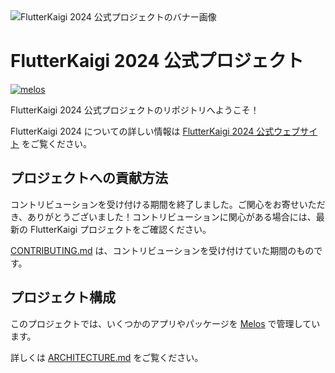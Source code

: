 <img src="https://github.com/user-attachments/assets/574c3073-19e2-4874-8c97-d9467f2f41c1" alt="FlutterKaigi 2024 公式プロジェクトのバナー画像" />

# FlutterKaigi 2024 公式プロジェクト

[![melos](https://img.shields.io/badge/maintained%20with-melos-f700ff.svg?style=flat-square)](https://github.com/invertase/melos)

FlutterKaigi 2024 公式プロジェクトのリポジトリへようこそ！

FlutterKaigi 2024 についての詳しい情報は [FlutterKaigi 2024 公式ウェブサイト] をご覧ください。

## プロジェクトへの貢献方法

コントリビューションを受け付ける期間を終了しました。ご関心をお寄せいただき、ありがとうございました！コントリビューションに関心がある場合には、最新の FlutterKaigi プロジェクトをご確認ください。

[CONTRIBUTING.md] は、コントリビューションを受け付けていた期間のものです。

## プロジェクト構成

このプロジェクトでは、いくつかのアプリやパッケージを [Melos] で管理しています。

詳しくは [ARCHITECTURE.md] をご覧ください。

<!-- Links -->

[FlutterKaigi 2024 公式ウェブサイト]: https://flutterkaigi.jp/2024

[CONTRIBUTING.md]: docs/CONTRIBUTING.md

[Melos]: https://melos.invertase.dev/~melos-latest

[ARCHITECTURE.md]: docs/ARCHITECTURE.md
